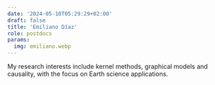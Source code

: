 ```yaml
---
date: '2024-05-10T05:29:29+02:00'
draft: false
title: 'Emiliano Díaz'
role: postdocs
params:
  img: emiliano.webp
---
```


My research interests include kernel methods, graphical models and causality, with the focus on Earth science applications.